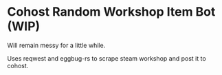 # Cohost Random Workshop Item Bot (WIP)

Will remain messy for a little while.

Uses reqwest and eggbug-rs to scrape steam workshop and post it to cohost.
